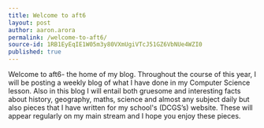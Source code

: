 ```yaml
---
title: Welcome to aft6
layout: post
author: aaron.arora
permalink: /welcome-to-aft6/
source-id: 1RB1EyEqIE1W05m3y80VXmUgiVTcJ51GZ6VbNUe4WZI0
published: true
---
```

Welcome to aft6- the home of my blog. Throughout the course of this year, I will be posting a weekly blog of what I have done in my Computer Science lesson. Also in this blog I will entail both gruesome and interesting facts about history, geography, maths, science and almost any subject daily but also pieces that I have written for my school's (DCGS’s) website. These will appear regularly on my main stream and I hope you enjoy these pieces.

